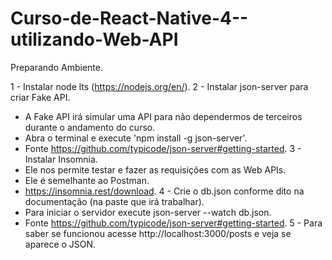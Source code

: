 # Curso-de-React-Native-4--utilizando-Web-API

Preparando Ambiente.

1 - Instalar node lts (https://nodejs.org/en/).
2 - Instalar json-server para criar Fake API.
  - A Fake API irá simular uma API para não dependermos de terceiros durante o andamento do curso.
  - Abra o terminal e execute 'npm install -g json-server'.
  - Fonte https://github.com/typicode/json-server#getting-started.
3 - Instalar Insomnia.
  - Ele nos permite testar e fazer as requisições com as Web APIs.
  - Ele é semelhante ao Postman.
  - https://insomnia.rest/download.
4 - Crie o db.json conforme dito na documentação (na paste que irá trabalhar).
  - Para iniciar o servidor execute json-server --watch db.json.
  - Fonte https://github.com/typicode/json-server#getting-started.
5 - Para saber se funcionou acesse http://localhost:3000/posts e veja se aparece o JSON.
